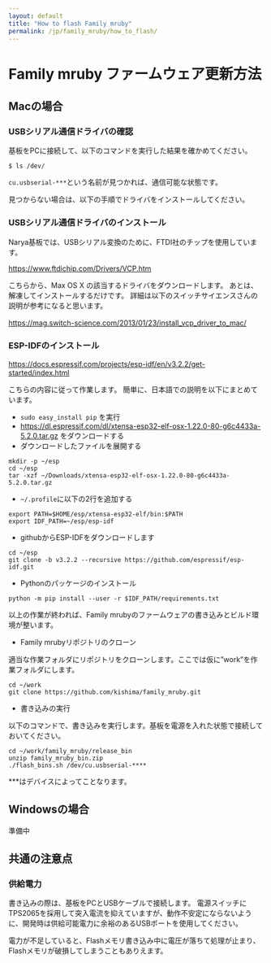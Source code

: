 ```yaml
---
layout: default
title: "How to flash Family mruby"
permalink: /jp/family_mruby/how_to_flash/
---
```


# Family mruby ファームウェア更新方法

## Macの場合

### USBシリアル通信ドライバの確認

基板をPCに接続して、以下のコマンドを実行した結果を確かめてください。

```
$ ls /dev/
```

`cu.usbserial-***`という名前が見つかれば、通信可能な状態です。

見つからない場合は、以下の手順でドライバをインストールしてください。

### USBシリアル通信ドライバのインストール

Narya基板では、USBシリアル変換のために、FTDI社のチップを使用しています。

https://www.ftdichip.com/Drivers/VCP.htm

こちらから、Max OS X の該当するドライバをダウンロードします。
あとは、解凍してインストールするだけです。
詳細は以下のスイッチサイエンスさんの説明が参考になると思います。

https://mag.switch-science.com/2013/01/23/install_vcp_driver_to_mac/
　

### ESP-IDFのインストール

https://docs.espressif.com/projects/esp-idf/en/v3.2.2/get-started/index.html

こちらの内容に従って作業します。
簡単に、日本語での説明を以下にまとめています。

* `sudo easy_install pip` を実行
* https://dl.espressif.com/dl/xtensa-esp32-elf-osx-1.22.0-80-g6c4433a-5.2.0.tar.gz をダウンロードする
* ダウンロードしたファイルを展開する

```
mkdir -p ~/esp
cd ~/esp
tar -xzf ~/Downloads/xtensa-esp32-elf-osx-1.22.0-80-g6c4433a-5.2.0.tar.gz
```

* `~/.profile`に以下の2行を追加する

```
export PATH=$HOME/esp/xtensa-esp32-elf/bin:$PATH
export IDF_PATH=~/esp/esp-idf
```

* githubからESP-IDFをダウンロードします

```
cd ~/esp
git clone -b v3.2.2 --recursive https://github.com/espressif/esp-idf.git
```

* Pythonのパッケージのインストール

```
python -m pip install --user -r $IDF_PATH/requirements.txt
```

以上の作業が終われば、Family mrubyのファームウェアの書き込みとビルド環境が整います。

* Family mrubyリポジトリのクローン

適当な作業フォルダにリポジトリをクローンします。ここでは仮に”work”を作業フォルダにします。

```
cd ~/work
git clone https://github.com/kishima/family_mruby.git
```

* 書き込みの実行

以下のコマンドで、書き込みを実行します。基板を電源を入れた状態で接続しておいてください。

```
cd ~/work/family_mruby/release_bin
unzip family_mruby_bin.zip
./flash_bins.sh /dev/cu.usbserial-****
```

***はデバイスによってことなります。


## Windowsの場合

準備中


## 共通の注意点

### 供給電力

書き込みの際は、基板をPCとUSBケーブルで接続します。
電源スイッチにTPS2065を採用して突入電流を抑えていますが、動作不安定にならないように、開発時は供給可能電力に余裕のあるUSBポートを使用してください。

電力が不足していると、Flashメモリ書き込み中に電圧が落ちて処理が止まり、Flashメモリが破損してしまうこともありえます。
